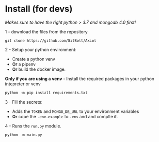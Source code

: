 # Install (for devs)

*Makes sure to have the right python > 3.7 and mongodb 4.0 first!*

1 - download the files from the repository 
```git
git clone https://github.com/GitBolt/Axiol
```

2 - Setup your python environment:
- Create a python venv
- **Or** a pipenv
- **Or** build the docker image.

**Only if you are using a venv** - Install the required packages in your python intepreter or venv
```py
python -m pip install requirements.txt
```

3 - Fill the secrets:
- Adds the `TOKEN` and `MONGO_DB_URL` to your environment variables
- **Or** cope the `.env.example` to `.env` and and complte it.

4 - Runs the `run.py` module.
```py
python -m main.py
```
